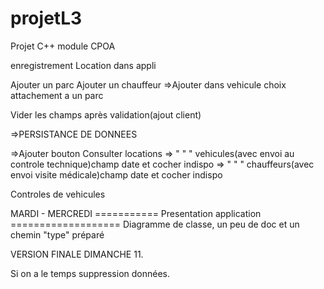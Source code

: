 # projetL3
Projet C++ module CPOA

enregistrement Location dans appli



Ajouter un parc
Ajouter un chauffeur
	=>Ajouter dans vehicule choix attachement a un parc








Vider les champs après validation(ajout client)







=>PERSISTANCE DE DONNEES

=>Ajouter bouton Consulter locations
=>	"					"				"			vehicules(avec envoi au controle technique)champ date et cocher indispo
=> 	"					"				"		chauffeurs(avec envoi visite médicale)champ date et cocher indispo


Controles de vehicules






MARDI - MERCREDI 
=========== Presentation application =================== 
Diagramme de classe, un peu de doc et un chemin "type" préparé





VERSION FINALE DIMANCHE 11.



Si on a le temps suppression données.
